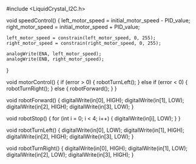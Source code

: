 #include <LiquidCrystal_I2C.h>

void speedControl() {
    left_motor_speed = initial_motor_speed - PID_value;
    right_motor_speed = initial_motor_speed + PID_value;

    left_motor_speed = constrain(left_motor_speed, 0, 255);
    right_motor_speed = constrain(right_motor_speed, 0, 255);

    analogWrite(ENA, left_motor_speed);
    analogWrite(ENB, right_motor_speed);
}

void motorControl() { 
    if (error > 0) {
        robotTurnLeft();
    } else if (error < 0) {
        robotTurnRight();
    } else {
        robotForward();
    }
}

void robotForward() {
    digitalWrite(in[0], HIGH);
    digitalWrite(in[1], LOW);
    digitalWrite(in[2], HIGH);
    digitalWrite(in[3], LOW);
}

void robotStop() {
    for (int i = 0; i < 4; i++) {
        digitalWrite(in[i], LOW);
    }
}

void robotTurnLeft() {
    digitalWrite(in[0], LOW);
    digitalWrite(in[1], HIGH);
    digitalWrite(in[2], HIGH);
    digitalWrite(in[3], LOW);
}

void robotTurnRight() {
    digitalWrite(in[0], HIGH);
    digitalWrite(in[1], LOW);
    digitalWrite(in[2], LOW);
    digitalWrite(in[3], HIGH);
}
